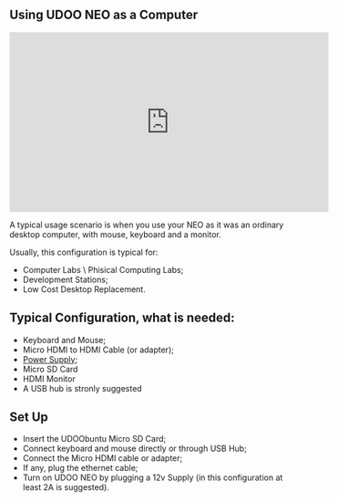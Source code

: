 ## Using UDOO NEO as a Computer

<iframe width="560" height="315" src="https://www.youtube.com/embed/_tUa99dseOc" frameborder="0" allowfullscreen></iframe>

A typical usage scenario is when you use your NEO as it was an ordinary desktop computer, with mouse, keyboard and a monitor.

Usually, this configuration is typical for:

* Computer Labs \ Phisical Computing Labs;
* Development Stations;
* Low Cost Desktop Replacement.

## Typical Configuration, what is needed:

* Keyboard and Mouse; 
* Micro HDMI to HDMI Cable (or adapter);
* [Power Supply](http://shop.udoo.org/accessories/power-adapter-eu.html);
* Micro SD Card 
* HDMI Monitor
* A USB hub is stronly suggested

## Set Up

* Insert the UDOObuntu Micro SD Card;
* Connect keyboard and mouse directly or through USB Hub;
* Connect the Micro HDMI cable or adapter;
* If any, plug the ethernet cable;
* Turn on UDOO NEO by plugging a 12v Supply (in this configuration at least 2A is suggested).
 
 
 
